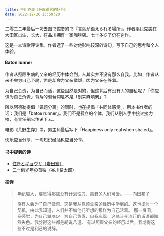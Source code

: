 ```yaml
---
title: 平川克美《锤炼语言的场所》
date: 2022-12-26 13:59:20
---
```


二零二二年最后一次去图书馆借的书『言葉が鍛えられる場所』。作者[平川克美](https://ja.wikipedia.org/wiki/%E5%B9%B3%E5%B7%9D%E5%85%8B%E7%BE%8E)在大田区出生，长大，在品川拥有一家咖啡店。七十多岁了仍在创作。

这是一本诗歌评论集。作者选了一些对他影响较深的诗句，写下自己的思考和个人体验。

#### Baton runner

作者从照顾生病的父亲的经历中体会到，人其实并不没有那么自我。比如，作者从来不会为自己下厨，但是却会为父亲做饭。因为父亲在等着。

为自己负责，为自己而活，这些固然是对的，但这背后有没有人的自私呢？「你应该为自己负责」背后的潜台词是不是「别来麻烦我」？

所以阿德勒提倡「课题分离」的同时，也在提倡「共同体感觉」。用本书作者的话：我们是「baton runner」。我们不是孤立的个体。我们从别人手中接过接力棒，有责任把它传递下去。

电影《荒野生存》中，男主角最后写下「Happiness only real when shared」。

快乐应当分享，一切知识经验也应当分享。

#### 书中提到的诗
- [住所とギョウザ（岩田宏）](http://osakamonaurail.com/nakata/2018/06/post-168.html)
- [二十億光年の孤独（谷川俊太郎）](http://inoshisi-tora.jugem.jp/?eid=120)

#### 摘译

> 年纪越大，越觉得那些没有计划性的、愚蠢的人们可爱。——向田邦子

> 没有人会为了自己做菜。这是我从照顾父亲的经历中学到的。这也成为一个契机，由此我知道，人们并不如他们所想的那样为自己活着。
> 那一瞬间，我感觉，为自己做决定、为自己负责、自我实现，这些当今流行的话语都黯然失色。我觉得这些都是胡说八道。
> 有过照顾父亲的经历以后，我觉得这些不过是利己的说辞。
